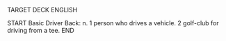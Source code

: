 TARGET DECK
ENGLISH

START
Basic
Driver
Back: n. 1 person who drives a vehicle. 2 golf-club for driving from a tee.
END
